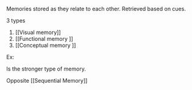 Memories stored as they relate to each other. Retrieved based on cues. 

3 types
1. [[Visual memory]] 
2. [[Functional memory ]]
3. [[Conceptual memory ]]

Ex: 

Is the stronger type of memory. 

Opposite 
[[Sequential Memory]]

